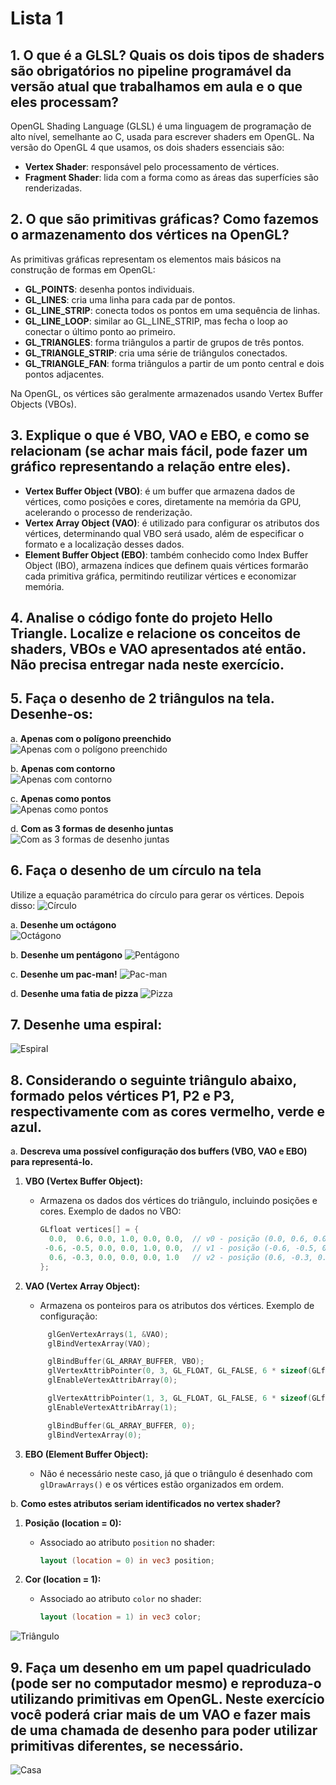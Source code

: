 # Lista 1

## 1. O que é a GLSL? Quais os dois tipos de shaders são obrigatórios no pipeline programável da versão atual que trabalhamos em aula e o que eles processam?

OpenGL Shading Language (GLSL) é uma linguagem de programação de alto nível, semelhante ao C, usada para escrever shaders em OpenGL. Na versão do OpenGL 4 que usamos, os dois shaders essenciais são:

- **Vertex Shader**: responsável pelo processamento de vértices.
- **Fragment Shader**: lida com a forma como as áreas das superfícies são renderizadas.

## 2. O que são primitivas gráficas? Como fazemos o armazenamento dos vértices na OpenGL?

As primitivas gráficas representam os elementos mais básicos na construção de formas em OpenGL:

- **GL_POINTS**: desenha pontos individuais.
- **GL_LINES**: cria uma linha para cada par de pontos.
- **GL_LINE_STRIP**: conecta todos os pontos em uma sequência de linhas.
- **GL_LINE_LOOP**: similar ao GL_LINE_STRIP, mas fecha o loop ao conectar o último ponto ao primeiro.
- **GL_TRIANGLES**: forma triângulos a partir de grupos de três pontos.
- **GL_TRIANGLE_STRIP**: cria uma série de triângulos conectados.
- **GL_TRIANGLE_FAN**: forma triângulos a partir de um ponto central e dois pontos adjacentes.

Na OpenGL, os vértices são geralmente armazenados usando Vertex Buffer Objects (VBOs).

## 3. Explique o que é VBO, VAO e EBO, e como se relacionam (se achar mais fácil, pode fazer um gráfico representando a relação entre eles).

- **Vertex Buffer Object (VBO)**: é um buffer que armazena dados de vértices, como posições e cores, diretamente na memória da GPU, acelerando o processo de renderização.
- **Vertex Array Object (VAO)**: é utilizado para configurar os atributos dos vértices, determinando qual VBO será usado, além de especificar o formato e a localização desses dados.
- **Element Buffer Object (EBO)**: também conhecido como Index Buffer Object (IBO), armazena índices que definem quais vértices formarão cada primitiva gráfica, permitindo reutilizar vértices e economizar memória.

## 4. Analise o código fonte do projeto Hello Triangle. Localize e relacione os conceitos de shaders, VBOs e VAO apresentados até então. Não precisa entregar nada neste exercício.

## 5. Faça o desenho de 2 triângulos na tela. Desenhe-os:

a. **Apenas com o polígono preenchido**
![Apenas com o polígono preenchido](/Listas/Lista1/5.Triangulo/Prints/5a.png)

b. **Apenas com contorno**  
![Apenas com contorno](/Listas/Lista1/5.Triangulo/Prints/5b.png)

c. **Apenas como pontos**  
![Apenas como pontos](/Listas/Lista1/5.Triangulo/Prints/5c.png)

d. **Com as 3 formas de desenho juntas**
![Com as 3 formas de desenho juntas](/Listas/Lista1/5.Triangulo/Prints/5d.png)

## 6. Faça o desenho de um círculo na tela

Utilize a equação paramétrica do círculo para gerar os vértices. Depois disso:
![Círculo](/Listas/Lista1/6.Circulo/Prints/Ex6.png)

a. **Desenhe um octágono**  
![Octágono](/Listas/Lista1/6.Circulo/Prints/Ex6a.png)

b. **Desenhe um pentágono**
![Pentágono](/Listas/Lista1/6.Circulo/Prints/Ex6b.png)

c. **Desenhe um pac-man!**
![Pac-man](/Listas/Lista1/6.Circulo/Prints/Ex6c.png)

d. **Desenhe uma fatia de pizza**
![Pizza](/Listas/Lista1/6.Circulo/Prints/Ex6d.png)

## 7. Desenhe uma espiral:

![Espiral](/Listas/Lista1/7.Espiral/Prints/Ex7.png)

## 8. Considerando o seguinte triângulo abaixo, formado pelos vértices P1, P2 e P3, respectivamente com as cores vermelho, verde e azul.

a. **Descreva uma possível configuração dos buffers (VBO, VAO e EBO) para representá-lo.**

1. **VBO (Vertex Buffer Object):**

   - Armazena os dados dos vértices do triângulo, incluindo posições e cores. Exemplo de dados no VBO:
     ```cpp
     GLfloat vertices[] = {
       0.0,  0.6, 0.0, 1.0, 0.0, 0.0,  // v0 - posição (0.0, 0.6, 0.0), cor (1.0, 0.0, 0.0)
      -0.6, -0.5, 0.0, 0.0, 1.0, 0.0,  // v1 - posição (-0.6, -0.5, 0.0), cor (0.0, 1.0, 0.0)
       0.6, -0.3, 0.0, 0.0, 0.0, 1.0   // v2 - posição (0.6, -0.3, 0.0), cor (0.0, 0.0, 1.0)
     };
     ```

2. **VAO (Vertex Array Object):**

   - Armazena os ponteiros para os atributos dos vértices. Exemplo de configuração:

   ```cpp
        glGenVertexArrays(1, &VAO);
        glBindVertexArray(VAO);

        glBindBuffer(GL_ARRAY_BUFFER, VBO);
        glVertexAttribPointer(0, 3, GL_FLOAT, GL_FALSE, 6 * sizeof(GLfloat), (GLvoid*)0);   // Atributo posição
        glEnableVertexAttribArray(0);

        glVertexAttribPointer(1, 3, GL_FLOAT, GL_FALSE, 6 * sizeof(GLfloat), (GLvoid*)(3 * sizeof(GLfloat)));  // Atributo cor
        glEnableVertexAttribArray(1);

        glBindBuffer(GL_ARRAY_BUFFER, 0);
        glBindVertexArray(0);
   ```

3. **EBO (Element Buffer Object):**
   - Não é necessário neste caso, já que o triângulo é desenhado com `glDrawArrays()` e os vértices estão organizados em ordem.

b. **Como estes atributos seriam identificados no vertex shader?**

1. **Posição (location = 0):**

   - Associado ao atributo `position` no shader:
     ```glsl
     layout (location = 0) in vec3 position;
     ```

2. **Cor (location = 1):**
   - Associado ao atributo `color` no shader:
     ```glsl
     layout (location = 1) in vec3 color;
     ```

![Triângulo](/Listas/Lista1/8.Triangulo/Prints/Ex8.png)

## 9. Faça um desenho em um papel quadriculado (pode ser no computador mesmo) e reproduza-o utilizando primitivas em OpenGL. Neste exercício você poderá criar mais de um VAO e fazer mais de uma chamada de desenho para poder utilizar primitivas diferentes, se necessário.

![Casa](/Listas/Lista1/9.Casa/Prints/Ex9.png)
